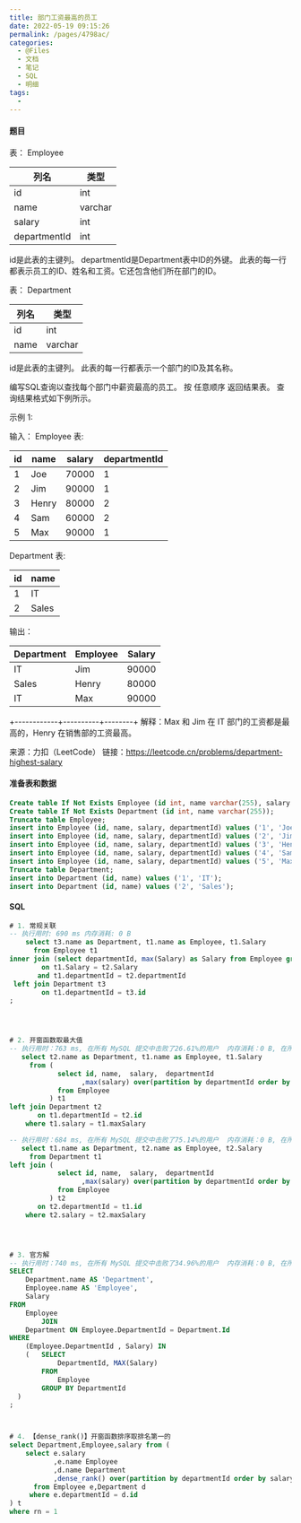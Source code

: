 ```yaml
---
title: 部门工资最高的员工
date: 2022-05-19 09:15:26
permalink: /pages/4798ac/
categories:
  - @Files
  - 文档
  - 笔记
  - SQL
  - 明细
tags:
  - 
---
```

#### 题目

表： Employee

| 列名         | 类型    |
| ------------ | ------- |
| id           | int     |
| name         | varchar |
| salary       | int     |
| departmentId | int     |

id是此表的主键列。
departmentId是Department表中ID的外键。
此表的每一行都表示员工的ID、姓名和工资。它还包含他们所在部门的ID。

表： Department

| 列名 | 类型    |
| ---- | ------- |
| id   | int     |
| name | varchar |

id是此表的主键列。
此表的每一行都表示一个部门的ID及其名称。

编写SQL查询以查找每个部门中薪资最高的员工。
按 任意顺序 返回结果表。
查询结果格式如下例所示。

示例 1:

输入：
Employee 表:

| id  | name  | salary | departmentId |
| --- | ----- | ------ | ------------ |
| 1   | Joe   | 70000  | 1            |
| 2   | Jim   | 90000  | 1            |
| 3   | Henry | 80000  | 2            |
| 4   | Sam   | 60000  | 2            |
| 5   | Max   | 90000  | 1            |

Department 表:

| id  | name  |
| --- | ----- |
| 1   | IT    |
| 2   | Sales |

输出：

| Department | Employee | Salary |
| ---------- | -------- | ------ |
| IT         | Jim      | 90000  |
| Sales      | Henry    | 80000  |
| IT         | Max      | 90000  |
+------------+----------+--------+
解释：Max 和 Jim 在 IT 部门的工资都是最高的，Henry 在销售部的工资最高。

来源：力扣（LeetCode）
链接：https://leetcode.cn/problems/department-highest-salary

#### 准备表和数据

```sql
Create table If Not Exists Employee (id int, name varchar(255), salary int, departmentId int);
Create table If Not Exists Department (id int, name varchar(255));
Truncate table Employee;
insert into Employee (id, name, salary, departmentId) values ('1', 'Joe', '70000', '1');
insert into Employee (id, name, salary, departmentId) values ('2', 'Jim', '90000', '1');
insert into Employee (id, name, salary, departmentId) values ('3', 'Henry', '80000', '2');
insert into Employee (id, name, salary, departmentId) values ('4', 'Sam', '60000', '2');
insert into Employee (id, name, salary, departmentId) values ('5', 'Max', '90000', '1');
Truncate table Department;
insert into Department (id, name) values ('1', 'IT');
insert into Department (id, name) values ('2', 'Sales');
```

#### SQL

```sql
# 1. 常规关联
-- 执行用时: 690 ms 内存消耗: 0 B
    select t3.name as Department, t1.name as Employee, t1.Salary
      from Employee t1
inner join (select departmentId, max(Salary) as Salary from Employee group by departmentId) t2
        on t1.Salary = t2.Salary
       and t1.departmentId = t2.departmentId
 left join Department t3
        on t1.departmentId = t3.id
;




# 2. 开窗函数取最大值
-- 执行用时：763 ms, 在所有 MySQL 提交中击败了26.61%的用户  内存消耗：0 B, 在所有 MySQL 提交中击败了100.00%的用户
   select t2.name as Department, t1.name as Employee, t1.Salary
     from (
            select id, name,  salary,  departmentId
                  ,max(salary) over(partition by departmentId order by salary desc) as maxSalary
            from Employee
          ) t1
left join Department t2
       on t1.departmentId = t2.id
    where t1.salary = t1.maxSalary

-- 执行用时：684 ms, 在所有 MySQL 提交中击败了75.14%的用户  内存消耗：0 B, 在所有 MySQL 提交中击败了100.00%的用户
   select t1.name as Department, t2.name as Employee, t2.Salary
     from Department t1
left join (
            select id, name,  salary,  departmentId
                  ,max(salary) over(partition by departmentId order by salary desc) as maxSalary
            from Employee
          ) t2
       on t2.departmentId = t1.id
    where t2.salary = t2.maxSalary




# 3. 官方解
-- 执行用时：740 ms, 在所有 MySQL 提交中击败了34.96%的用户  内存消耗：0 B, 在所有 MySQL 提交中击败了100.00%的用户
SELECT
    Department.name AS 'Department',
    Employee.name AS 'Employee',
    Salary
FROM
    Employee
        JOIN
    Department ON Employee.DepartmentId = Department.Id
WHERE
    (Employee.DepartmentId , Salary) IN
    (   SELECT
            DepartmentId, MAX(Salary)
        FROM
            Employee
        GROUP BY DepartmentId
  )
;



# 4. 【dense_rank()】开窗函数排序取排名第一的
select Department,Employee,salary from (
    select e.salary
           ,e.name Employee
           ,d.name Department 
           ,dense_rank() over(partition by departmentId order by salary desc) rn  
      from Employee e,Department d 
     where e.departmentId = d.id
) t
where rn = 1
```